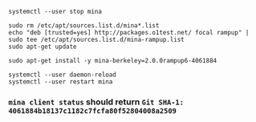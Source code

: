 ```
systemctl --user stop mina
```


```
sudo rm /etc/apt/sources.list.d/mina*.list
echo "deb [trusted=yes] http://packages.o1test.net/ focal rampup" | sudo tee /etc/apt/sources.list.d/mina-rampup.list
sudo apt-get update
```
```
sudo apt-get install -y mina-berkeley=2.0.0rampup6-4061884
```
```
systemctl --user daemon-reload
systemctl --user restart mina
```

### `mina client status` should return `Git SHA-1: 4061884b18137c1182c7fcfa80f52804008a2509`
